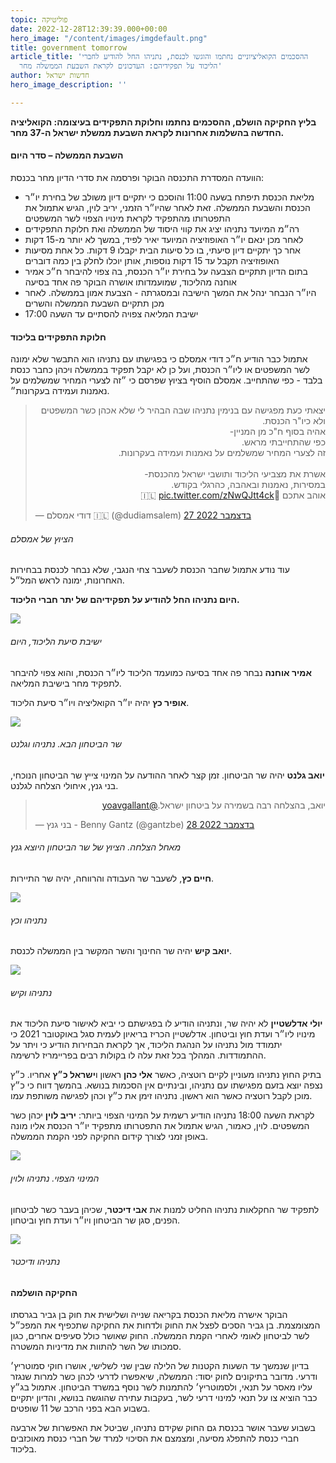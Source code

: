 ```yaml
---
topic: פוליטיקה
date: 2022-12-28T12:39:39.000+00:00
hero_image: "/content/images/imgdefault.png"
title: government tomorrow
article_title: 'ההסכמים הקואליציוניים נחתמו והוגשו לכנסת, נתניהו החל להודיע לחברי
  הליכוד על תפקידיהם: העדכונים לקראת השבעת הממשלה מחר'
author: חדשות ישראל
hero_image_description: ''

---
```

**בליץ החקיקה הושלם, ההסכמים נחתמו וחלוקת התפקידים בעיצומה: הקואליציה החדשה בהשלמות אחרונות לקראת השבעת ממשלת ישראל ה-37 מחר.**

#### השבעת הממשלה – סדר היום

הוועדה המסדרת התכנסה הבוקר ופרסמה את סדרי הדיון מחר בכנסת:

* מליאת הכנסת תיפתח בשעה 11:00 והוסכם כי יתקיים דיון משולב של בחירת יו״ר הכנסת והשבעת הממשלה. זאת לאחר שהיו״ר הזמני, יריב לוין, הגיש אתמול את התפטרותו מהתפקיד לקראת מינויו הצפוי לשר המשפטים
* רה״מ המיועד נתניהו יציג את קווי היסוד של הממשלה ואת חלוקת התפקידים
* לאחר מכן ינאם יו״ר האופוזיציה המיועד יאיר לפיד, במשך לא יותר מ-15 דקות
* אחר כך יתקיים דיון סיעתי, בו כל סיעות הבית יקבלו 9 דקות. כל אחת מסיעות האופוזיציה תקבל עד 15 דקות נוספות, אותן יוכלו לחלק בין כמה דוברים
* בתום הדיון תתקיים הצבעה על בחירת יו״ר הכנסת, בה צפוי להיבחר ח״כ אמיר אוחנה מהליכוד, שמועמדותו אושרה הבוקר פה אחד בסיעה
* היו״ר הנבחר ינהל את המשך הישיבה ובמסגרתה - הצבעת אמון בממשלה. לאחר מכן תתקיים השבעת הממשלה והשרים
* ישיבת המליאה צפויה להסתיים עד השעה 17:00

#### **חלוקת התפקידים בליכוד**

אתמול כבר הודיע ח״כ דודי אמסלם כי בפגישתו עם נתניהו הוא התבשר שלא ימונה לשר המשפטים או ליו״ר הכנסת, ועל כן לא יקבל תפקיד בממשלה ויכהן כחבר כנסת בלבד - כפי שהתחייב. אמסלם הוסיף בציוץ שפרסם כי ״זה לצערי המחיר שמשלמים על נאמנות ועמידה בעקרונות״.

<blockquote class="twitter-tweet" data-lang="he"><p lang="iw" dir="rtl">יצאתי כעת מפגישה עם בנימין נתניהו שבה הבהיר לי שלא אכהן כשר המשפטים ולא כיו&quot;ר הכנסת.<br>אהיה בסוף ח&quot;כ מן המניין-<br>כפי שהתחייבתי מראש.<br>זה לצערי המחיר שמשלמים על נאמנות ועמידה בעקרונות.<br><br>אשרת את מצביעי הליכוד ותושבי ישראל מהכנסת-<br>במסירות, נאמנות ובאהבה, כהרגלי בקודש.<br>אוהב אתכם 💙🇮🇱 <a href="https://t.co/zNwQJtt4ck">pic.twitter.com/zNwQJtt4ck</a></p>&mdash; דודי אמסלם 🇮🇱 (@dudiamsalem) <a href="https://twitter.com/dudiamsalem/status/1607796713250586624?ref_src=twsrc%5Etfw">27 בדצמבר 2022</a></blockquote> <script async src="https://platform.twitter.com/widgets.js" charset="utf-8"></script>

###### הציוץ של אמסלם

עוד נודע אתמול שחבר הכנסת לשעבר צחי הנגבי, שלא נבחר לכנסת בבחירות האחרונות, ימונה לראש המל״ל.

**היום נתניהו החל להודיע על תפקידיהם של יתר חברי הליכוד.**

![](/content/images/img_a3b013cc7b0f-1.jpeg)

###### ישיבת סיעת הליכוד, היום

**אמיר אוחנה** נבחר פה אחד בסיעה כמועמד הליכוד ליו״ר הכנסת, והוא צפוי להיבחר לתפקיד מחר בישיבת המליאה.

**אופיר כץ** יהיה יו״ר הקואליציה ויו״ר סיעת הליכוד.

![](/content/images/fletgobwyaiwinj.jpeg)

###### שר הביטחון הבא. נתניהו וגלנט

**יואב גלנט** יהיה שר הביטחון. זמן קצר לאחר ההודעה על המינוי צייץ שר הביטחון הנוכחי, בני גנץ, איחולי הצלחה לגלנט.

<blockquote class="twitter-tweet" data-lang="he"><p lang="iw" dir="rtl">יואב, בהצלחה רבה בשמירה על ביטחון ישראל.<a href="https://twitter.com/yoavgallant?ref_src=twsrc%5Etfw">@yoavgallant</a></p>&mdash; בני גנץ - Benny Gantz (@gantzbe) <a href="https://twitter.com/gantzbe/status/1608080796073467906?ref_src=twsrc%5Etfw">28 בדצמבר 2022</a></blockquote> <script async src="https://platform.twitter.com/widgets.js" charset="utf-8"></script>

###### מאחל הצלחה. הציוץ של שר הביטחון היוצא גנץ

**חיים כץ**, לשעבר שר העבודה והרווחה, יהיה שר התיירות.

![](/content/images/photo_2022-12-28-15-24-16.jpeg)

###### נתניהו וכץ

**יואב קיש** יהיה שר החינוך והשר המקשר בין הממשלה לכנסת.

![](/content/images/img_54953da76ca6-1.jpeg)

###### נתניהו וקיש

**יולי אדלשטיין** לא יהיה שר, ונתניהו הודיע לו בפגישתם כי יביא לאישור סיעת הליכוד את מינויו ליו״ר ועדת חוץ וביטחון. אדלשטיין הכריז בריאיון לעמית סגל באוקטובר 2021 כי יתמודד מול נתניהו על הנהגת הליכוד, אך לקראת הבחירות הודיע כי ויתר על ההתמודדות. המהלך בכל זאת עלה לו בקולות רבים בפריימריז לרשימה.

בתיק החוץ נתניהו מעוניין לקיים רוטציה, כאשר **אלי כהן** ראשון ו**ישראל כ״ץ** אחריו. כ״ץ נצפה יוצא בזעם מפגישתו עם נתניהו, ובינתיים אין הסכמות בנושא. בהמשך דווח כי כ״ץ מוכן לקבל רוטציה כאשר הוא ראשון. נתניהו זימן את כ״ץ וכהן לפגישה משותפת עמו.

לקראת השעה 18:00 נתניהו הודיע רשמית על המינוי הצפוי ביותר: **יריב לוין** יכהן כשר המשפטים. לוין, כאמור, הגיש אתמול את התפטרותו מתפקיד יו״ר הכנסת אליו מונה באופן זמני לצורך קידום החקיקה לפני הקמת הממשלה.

![](/content/images/img_1ec19e54bdbf-1.jpeg)

###### המינוי הצפוי. נתניהו ולוין

לתפקיד שר החקלאות נתניהו החליט למנות את **אבי דיכטר**, שכיהן בעבר כשר לביטחון הפנים, סגן שר הביטחון ויו״ר ועדת חוץ וביטחון.

![](/content/images/img_60ef181de41f-1.jpeg)

###### נתניהו ודיכטר

#### החקיקה הושלמה

הבוקר אישרה מליאת הכנסת בקריאה שנייה ושלישית את חוק בן גביר בגרסתו המצומצמת. בן גביר הסכים לפצל את החוק ולדחות את החקיקה שתכפיף את המפכ״ל לשר לביטחון לאומי לאחרי הקמת הממשלה. החוק שאושר כולל סעיפים אחרים, כגון סמכותו של השר להתוות את מדיניות המשטרה.

בדיון שנמשך עד השעות הקטנות של הלילה שבין שני לשלישי, אושרו חוקי סמוטריץ׳ ודרעי. מדובר בתיקונים לחוק יסוד: הממשלה, שיאפשרו לדרעי לכהן כשר למרות שנגזר עליו מאסר על תנאי, ולסמוטריץ׳ להתמנות לשר נוסף במשרד הביטחון. אתמול בג״ץ כבר הוציא צו על תנאי למינוי דרעי לשר, בעקבות עתירה שהוגשה בנושא, והדיון יתקיים בשבוע הבא בפני הרכב של 11 שופטים.

בשבוע שעבר אושר בכנסת גם החוק שקידם נתניהו, שביטל את האפשרות של ארבעה חברי כנסת להתפלג מסיעה, ומצמצם את הסיכוי למרד של חברי כנסת מאוכזבים בליכוד.